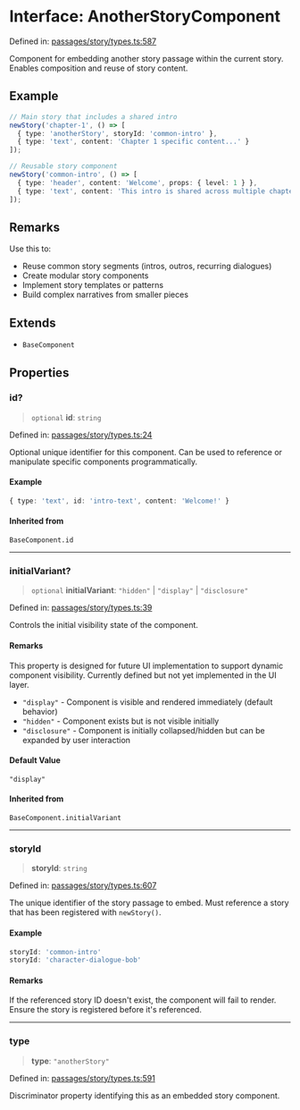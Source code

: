 # Interface: AnotherStoryComponent

Defined in: [passages/story/types.ts:587](https://github.com/laruss/react-text-game/blob/5d1b7f722e0508dc7727e83f20112624d7c139f7/packages/core/src/passages/story/types.ts#L587)

Component for embedding another story passage within the current story.
Enables composition and reuse of story content.

## Example

```typescript
// Main story that includes a shared intro
newStory('chapter-1', () => [
  { type: 'anotherStory', storyId: 'common-intro' },
  { type: 'text', content: 'Chapter 1 specific content...' }
]);

// Reusable story component
newStory('common-intro', () => [
  { type: 'header', content: 'Welcome', props: { level: 1 } },
  { type: 'text', content: 'This intro is shared across multiple chapters.' }
]);
```

## Remarks

Use this to:
- Reuse common story segments (intros, outros, recurring dialogues)
- Create modular story components
- Implement story templates or patterns
- Build complex narratives from smaller pieces

## Extends

- `BaseComponent`

## Properties

### id?

> `optional` **id**: `string`

Defined in: [passages/story/types.ts:24](https://github.com/laruss/react-text-game/blob/5d1b7f722e0508dc7727e83f20112624d7c139f7/packages/core/src/passages/story/types.ts#L24)

Optional unique identifier for this component.
Can be used to reference or manipulate specific components programmatically.

#### Example

```typescript
{ type: 'text', id: 'intro-text', content: 'Welcome!' }
```

#### Inherited from

`BaseComponent.id`

***

### initialVariant?

> `optional` **initialVariant**: `"hidden"` \| `"display"` \| `"disclosure"`

Defined in: [passages/story/types.ts:39](https://github.com/laruss/react-text-game/blob/5d1b7f722e0508dc7727e83f20112624d7c139f7/packages/core/src/passages/story/types.ts#L39)

Controls the initial visibility state of the component.

#### Remarks

This property is designed for future UI implementation to support dynamic component visibility.
Currently defined but not yet implemented in the UI layer.

- `"display"` - Component is visible and rendered immediately (default behavior)
- `"hidden"` - Component exists but is not visible initially
- `"disclosure"` - Component is initially collapsed/hidden but can be expanded by user interaction

#### Default Value

`"display"`

#### Inherited from

`BaseComponent.initialVariant`

***

### storyId

> **storyId**: `string`

Defined in: [passages/story/types.ts:607](https://github.com/laruss/react-text-game/blob/5d1b7f722e0508dc7727e83f20112624d7c139f7/packages/core/src/passages/story/types.ts#L607)

The unique identifier of the story passage to embed.
Must reference a story that has been registered with `newStory()`.

#### Example

```typescript
storyId: 'common-intro'
storyId: 'character-dialogue-bob'
```

#### Remarks

If the referenced story ID doesn't exist, the component will fail to render.
Ensure the story is registered before it's referenced.

***

### type

> **type**: `"anotherStory"`

Defined in: [passages/story/types.ts:591](https://github.com/laruss/react-text-game/blob/5d1b7f722e0508dc7727e83f20112624d7c139f7/packages/core/src/passages/story/types.ts#L591)

Discriminator property identifying this as an embedded story component.
